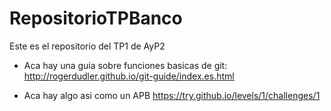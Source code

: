 # RepositorioTPBanco
Este es el repositorio del TP1 de AyP2

- Aca hay una guia sobre funciones basicas de git:
http://rogerdudler.github.io/git-guide/index.es.html

- Aca hay algo asi como un APB
https://try.github.io/levels/1/challenges/1
